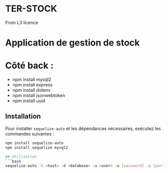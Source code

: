 # TER-STOCK
From L3 licence

# Application de gestion de stock

# Côté back :
- npm install mysql2
- npm install express
- npm install dotenv
- npm install jsonwebtoken
- npm install uuid

## Installation

Pour installer `sequelize-auto` et les dépendances nécessaires, exécutez les commandes suivantes :

```bash
npm install sequelize-auto
npm install sequelize mysql2

## Utilisation
```bash
sequelize-auto -h <host> -d <database> -u <user> -x [password] -p [port] --dialect [dialect] -c [/path/to/config] -o [/path/to/models] -t [tableName]
